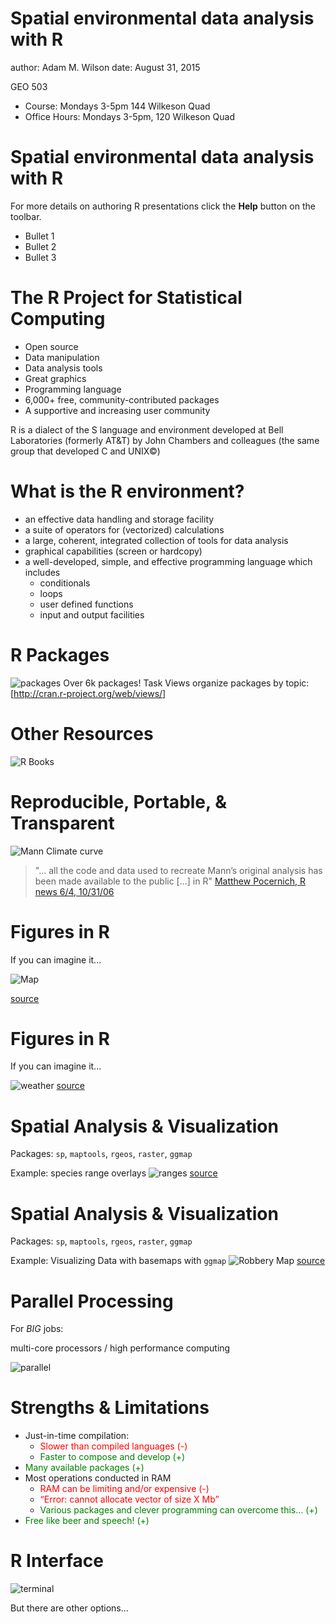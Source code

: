 Spatial environmental data analysis with R
========================================================
author: Adam M. Wilson
date: August 31, 2015

GEO 503

* Course: Mondays 3-5pm 144 Wilkeson Quad
* Office Hours: Mondays 3-5pm, 120 Wilkeson Quad

Spatial environmental data analysis with R
========================================================

For more details on authoring R presentations click the
**Help** button on the toolbar.

- Bullet 1
- Bullet 2
- Bullet 3

The R Project for Statistical Computing
========================================================

* Open source
* Data manipulation
* Data analysis tools
* Great graphics
* Programming language
* 6,000+ free, community-contributed packages
* A supportive and increasing user community

R is a dialect of the S language and environment developed at Bell Laboratories (formerly AT&T) by John Chambers and colleagues (the same group that developed C and UNIX©)


What is the R environment?
========================================================
* an effective data handling and storage facility
* a suite of operators for (vectorized) calculations
* a large, coherent, integrated collection of tools for data analysis
* graphical capabilities (screen or hardcopy)
* a well-developed, simple, and effective programming language  which includes
  * conditionals
  * loops
  * user defined functions
  * input and output facilities


R Packages
==============
![packages](images/packages.png)
Over 6k packages!
Task Views organize packages by topic: [http://cran.r-project.org/web/views/]

Other Resources
===============
![R Books](images/Rbooks.png)



Reproducible, Portable, & Transparent
===============
![Mann Climate curve](images/MannCurve.png)

> "... all the code and data used to recreate Mann’s original analysis has been made available to the public [...] in R"
[Matthew Pocernich, R news 6/4, 10/31/06](http://www.cgd.ucar.edu/ccr/ammann/millennium/refs/WahlAmmann_ClimChange2006.html)


Figures in R
==============
If you can imagine it...

![Map](images/map.png)

[source](http://blog.revolutionanalytics.com/2009/01/r-graph-gallery.html)

Figures in R
==============
If you can imagine it...

![weather](images/weather.png)
[source](http://rpubs.com/bradleyboehmke/weather_graphic)


Spatial Analysis & Visualization
==============

Packages: `sp`, `maptools`, `rgeos`, `raster`, `ggmap`

Example: species range overlays
![ranges](images/sprange.png) [source](http://www.nceas.ucsb.edu/)

Spatial Analysis & Visualization
==============

Packages: `sp`, `maptools`, `rgeos`, `raster`, `ggmap`

Example: Visualizing Data with basemaps with `ggmap`
![Robbery Map](images/robmap.png) [source](http://journal.r-project.org/archive/2013-1/kahle-wickham.pdf)

Parallel Processing
=======

For *BIG* jobs:

multi-core processors / high performance computing

![parallel](images/Parallel.png)

Strengths & Limitations
=======

* Just-in-time compilation: 
  * <span style="color:red"> Slower than compiled languages (-) </span>
  * <span style="color:green">  Faster to compose and develop (+) </span>
* <span style="color:green"> Many available packages (+) </span>
* Most operations conducted in RAM
  * <span style="color:red"> RAM can be limiting and/or expensive (-) </span>
  * <span style="color:red"> “Error: cannot allocate vector of size X Mb” </span>
  * <span style="color:green"> Various packages and clever programming can overcome this… (+) </span>
* <span style="color:green"> Free like beer and speech! (+) </span>

R Interface
=========
![terminal](images/Terminal.png)

But there are other options...
